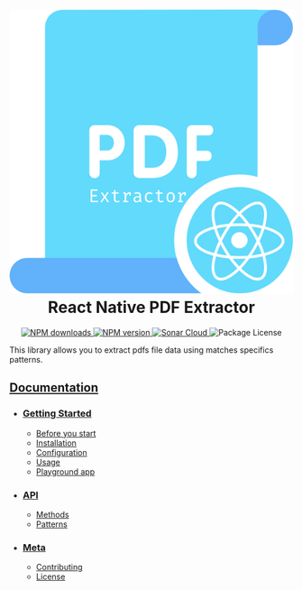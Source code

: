 <h1 align="center">
    <h1 align="center">
        <img src="./website/static/img/react-native-pdf-extractor.svg" alt="React Native PDF Extractor Logo" /><br />
        React Native PDF Extractor
    </h1>
</h1>


<p align="center">
    <a href="https://www.npmjs.com/package/react-native-pdf-extractor">
        <img src="https://img.shields.io/npm/dw/react-native-pdf-extractor.svg?style=flat-square" alt="NPM downloads" />
    </a>
    <a href="https://www.npmjs.com/package/react-native-pdf-extractor">
        <img src="https://img.shields.io/npm/v/react-native-pdf-extractor?style=flat-square" alt="NPM version" />
    </a>
    <a href="https://1fabiopereira.github.io/react-native-pdf-extractor/docs/license">
    <a href="https://sonarcloud.io/project/overview?id=code-leak_react-native-pdf-extractor">
        <img src="https://sonarcloud.io/api/project_badges/measure?project=code-leak_react-native-pdf-extractor&metric=alert_status" alt="Sonar Cloud" />
    </a>
        <img src="https://img.shields.io/github/license/1fabiopereira/react-native-pdf-extractor?style=flat-square" alt="Package License" />
    </a>
</p>

This library allows you to extract pdfs file data using matches specifics patterns.

## [Documentation](https://1fabiopereira.github.io/react-native-pdf-extractor/)
- ### [Getting Started](https://1fabiopereira.github.io/react-native-pdf-extractor/docs/before-you-start)
    - [Before you start](https://1fabiopereira.github.io/react-native-pdf-extractor/docs/before-you-start)
    - [Installation](https://1fabiopereira.github.io/react-native-pdf-extractor/docs/installation)
    - [Configuration](https://1fabiopereira.github.io/react-native-pdf-extractor/docs/configuration)
    - [Usage](https://1fabiopereira.github.io/react-native-pdf-extractor/docs/usage)
     - [Playground app](https://1fabiopereira.github.io/react-native-pdf-extractor/docs/playground)
- ### [API](https://1fabiopereira.github.io/react-native-pdf-extractor/docs/methods)
    - [Methods](https://1fabiopereira.github.io/react-native-pdf-extractor/docs/methods)
    - [Patterns](https://1fabiopereira.github.io/react-native-pdf-extractor/docs/patterns)
- ### [Meta](https://1fabiopereira.github.io/react-native-pdf-extractor/docs/contributing)
    - [Contributing](https://1fabiopereira.github.io/react-native-pdf-extractor/docs/contributing)
    - [License](https://1fabiopereira.github.io/react-native-pdf-extractor/docs/license)